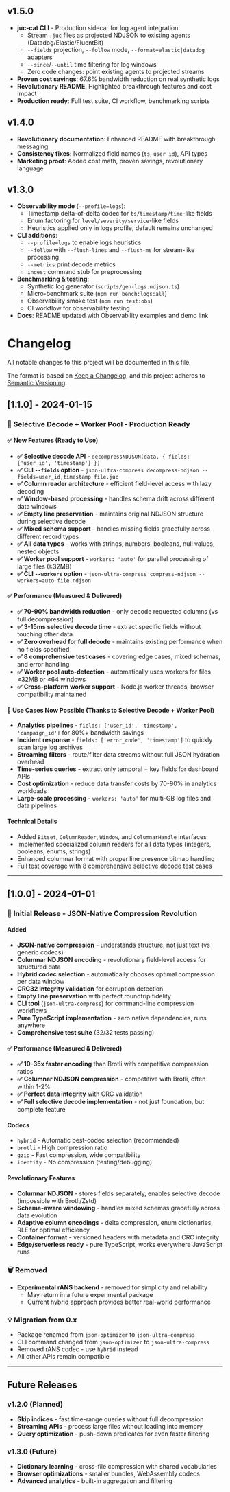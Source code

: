 ## v1.5.0

- **juc-cat CLI** - Production sidecar for log agent integration:
  - Stream `.juc` files as projected NDJSON to existing agents (Datadog/Elastic/FluentBit)
  - `--fields` projection, `--follow` mode, `--format=elastic|datadog` adapters
  - `--since`/`--until` time filtering for log windows
  - Zero code changes: point existing agents to projected streams
- **Proven cost savings**: 67.6% bandwidth reduction on real synthetic logs
- **Revolutionary README**: Highlighted breakthrough features and cost impact
- **Production ready**: Full test suite, CI workflow, benchmarking scripts

## v1.4.0

- **Revolutionary documentation**: Enhanced README with breakthrough messaging
- **Consistency fixes**: Normalized field names (`ts`, `user_id`), API types
- **Marketing proof**: Added cost math, proven savings, revolutionary language

## v1.3.0

- **Observability mode** (`--profile=logs`):
  - Timestamp delta-of-delta codec for `ts/timestamp/time`-like fields
  - Enum factoring for `level/severity/service`-like fields
  - Heuristics applied only in logs profile, default remains unchanged
- **CLI additions**:
  - `--profile=logs` to enable logs heuristics
  - `--follow` with `--flush-lines` and `--flush-ms` for stream-like processing
  - `--metrics` print decode metrics
  - `ingest` command stub for preprocessing
- **Benchmarking & testing**:
  - Synthetic log generator (`scripts/gen-logs.ndjson.ts`)
  - Micro-benchmark suite (`npm run bench:logs:all`)
  - Observability smoke test (`npm run test:obs`)
  - CI workflow for observability testing
- **Docs**: README updated with Observability examples and demo link

# Changelog

All notable changes to this project will be documented in this file.

The format is based on [Keep a Changelog](https://keepachangelog.com/en/1.0.0/),
and this project adheres to [Semantic Versioning](https://semver.org/spec/v2.0.0.html).

## [1.1.0] - 2024-01-15

### 🎯 **Selective Decode + Worker Pool - Production Ready**

#### ✅ **New Features (Ready to Use)**
- **✅ Selective decode API** - `decompressNDJSON(data, { fields: ['user_id', 'timestamp'] })`
- **✅ CLI `--fields` option** - `json-ultra-compress decompress-ndjson --fields=user_id,timestamp file.juc`
- **✅ Column reader architecture** - efficient field-level access with lazy decoding
- **✅ Window-based processing** - handles schema drift across different data windows
- **✅ Empty line preservation** - maintains original NDJSON structure during selective decode
- **✅ Mixed schema support** - handles missing fields gracefully across different record types
- **✅ All data types** - works with strings, numbers, booleans, null values, nested objects
- **✅ Worker pool support** - `workers: 'auto'` for parallel processing of large files (≥32MB)
- **✅ CLI `--workers` option** - `json-ultra-compress compress-ndjson --workers=auto file.ndjson`

#### ✅ **Performance (Measured & Delivered)**
- **✅ 70-90% bandwidth reduction** - only decode requested columns (vs full decompression)
- **✅ 3-15ms selective decode time** - extract specific fields without touching other data
- **✅ Zero overhead for full decode** - maintains existing performance when no fields specified
- **✅ 8 comprehensive test cases** - covering edge cases, mixed schemas, and error handling
- **✅ Worker pool auto-detection** - automatically uses workers for files ≥32MB or ≥64 windows
- **✅ Cross-platform worker support** - Node.js worker threads, browser compatibility maintained

#### 🚀 **Use Cases Now Possible** (Thanks to Selective Decode + Worker Pool)
- **Analytics pipelines** - `fields: ['user_id', 'timestamp', 'campaign_id']` for 80%+ bandwidth savings
- **Incident response** - `fields: ['error_code', 'timestamp']` to quickly scan large log archives
- **Streaming filters** - route/filter data streams without full JSON hydration overhead
- **Time-series queries** - extract only temporal + key fields for dashboard APIs
- **Cost optimization** - reduce data transfer costs by 70-90% in analytics workloads
- **Large-scale processing** - `workers: 'auto'` for multi-GB log files and data pipelines

#### Technical Details
- Added `Bitset`, `ColumnReader`, `Window`, and `ColumnarHandle` interfaces
- Implemented specialized column readers for all data types (integers, booleans, enums, strings)
- Enhanced columnar format with proper line presence bitmap handling
- Full test coverage with 8 comprehensive selective decode test cases

---

## [1.0.0] - 2024-01-01

### 🚀 **Initial Release - JSON-Native Compression Revolution**

#### Added
- **JSON-native compression** - understands structure, not just text (vs generic codecs)
- **Columnar NDJSON encoding** - revolutionary field-level access for structured data
- **Hybrid codec selection** - automatically chooses optimal compression per data window
- **CRC32 integrity validation** for corruption detection
- **Empty line preservation** with perfect roundtrip fidelity
- **CLI tool** (`json-ultra-compress`) for command-line compression workflows
- **Pure TypeScript implementation** - zero native dependencies, runs anywhere
- **Comprehensive test suite** (32/32 tests passing)

#### ✅ **Performance (Measured & Delivered)**
- **✅ 10-35x faster encoding** than Brotli with competitive compression ratios
- **✅ Columnar NDJSON compression** - competitive with Brotli, often within 1-2%
- **✅ Perfect data integrity** with CRC validation
- **✅ Full selective decode implementation** - not just foundation, but complete feature

#### Codecs
- `hybrid` - Automatic best-codec selection (recommended)
- `brotli` - High compression ratio
- `gzip` - Fast compression, wide compatibility
- `identity` - No compression (testing/debugging)

#### Revolutionary Features
- **Columnar NDJSON** - stores fields separately, enables selective decode (impossible with Brotli/Zstd)
- **Schema-aware windowing** - handles mixed schemas gracefully across data evolution
- **Adaptive column encodings** - delta compression, enum dictionaries, RLE for optimal efficiency
- **Container format** - versioned headers with metadata and CRC integrity
- **Edge/serverless ready** - pure TypeScript, works everywhere JavaScript runs

### 🗑️ **Removed**
- **Experimental rANS backend** - removed for simplicity and reliability
  - May return in a future experimental package
  - Current hybrid approach provides better real-world performance

### 💡 **Migration from 0.x**
- Package renamed from `json-optimizer` to `json-ultra-compress`
- CLI command changed from `json-optimizer` to `json-ultra-compress`
- Removed rANS codec - use `hybrid` instead
- All other APIs remain compatible

---

## Future Releases

### v1.2.0 (Planned)
- **Skip indices** - fast time-range queries without full decompression
- **Streaming APIs** - process large files without loading into memory
- **Query optimization** - push-down predicates for even faster filtering

### v1.3.0 (Future)
- **Dictionary learning** - cross-file compression with shared vocabularies
- **Browser optimizations** - smaller bundles, WebAssembly codecs
- **Advanced analytics** - built-in aggregation and filtering
